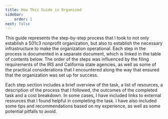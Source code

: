 ```yaml
---
title: How This Guide is Organized
sidebar:
    order: 1
next: false
---
```


This guide represents the step-by-step process that I took to not only establish a 501c3 nonprofit organization, but also to establish the necessary infrastructure to make the organization operational. Each step in the process is documented in a separate document, which is linked in the table of contents below. The order of the steps was influenced by the filing requirements of the IRS and California state agencies, as well as some of the practical considerations that I encountered along the way that ensured that the organization was set up for success.

Each step section includes a brief overview of the task, a list of resources, a description of the process that I followed, the outcomes of the completed task and a cost breakdown. In some cases, I have included links to external resources that I found helpful in completing the task. I have also included some tips and recommendations based on my experience, as well as some potential pitfalls to avoid.
